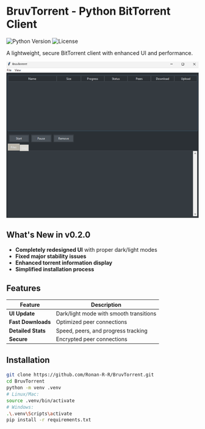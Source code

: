 ﻿# BruvTorrent - Python BitTorrent Client

![Python Version](https://img.shields.io/badge/python-3.13+-blue?logo=python)
![License](https://img.shields.io/badge/license-MIT-green)

A lightweight, secure BitTorrent client with enhanced UI and performance.

![BruvTorrent Screenshot](assets/screenshot.png)

## What's New in v0.2.0
- **Completely redesigned UI** with proper dark/light modes  
- **Fixed major stability issues**  
- **Enhanced torrent information display**  
- **Simplified installation process**  

## Features
| Feature            | Description                          |
|--------------------|--------------------------------------|
| **UI Update**      | Dark/light mode with smooth transitions |
| **Fast Downloads** | Optimized peer connections          |
| **Detailed Stats** | Speed, peers, and progress tracking |
| **Secure**         | Encrypted peer connections          |

## Installation
```bash
git clone https://github.com/Ronan-R-R/BruvTorrent.git
cd BruvTorrent
python -m venv .venv
# Linux/Mac:
source .venv/bin/activate
# Windows:
.\.venv\Scripts\activate
pip install -r requirements.txt